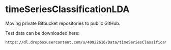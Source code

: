# timeSeriesClassificationLDA
Moving private Bitbucket repositories to public GitHub.

Test data can be downloaded here:

    https://dl.dropboxusercontent.com/u/40922616/Data/timeSeriesClassificationLDA_data.zip

